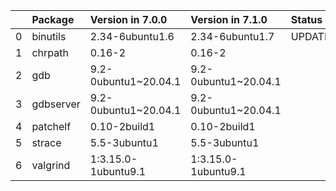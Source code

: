<!-- markdown-link-check-disable -->

|    | Package   | Version in 7.0.0     | Version in 7.1.0     | Status   |
|---:|:----------|:---------------------|:---------------------|:---------|
|  0 | binutils  | 2.34-6ubuntu1.6      | 2.34-6ubuntu1.7      | UPDATED  |
|  1 | chrpath   | 0.16-2               | 0.16-2               |          |
|  2 | gdb       | 9.2-0ubuntu1~20.04.1 | 9.2-0ubuntu1~20.04.1 |          |
|  3 | gdbserver | 9.2-0ubuntu1~20.04.1 | 9.2-0ubuntu1~20.04.1 |          |
|  4 | patchelf  | 0.10-2build1         | 0.10-2build1         |          |
|  5 | strace    | 5.5-3ubuntu1         | 5.5-3ubuntu1         |          |
|  6 | valgrind  | 1:3.15.0-1ubuntu9.1  | 1:3.15.0-1ubuntu9.1  |          |